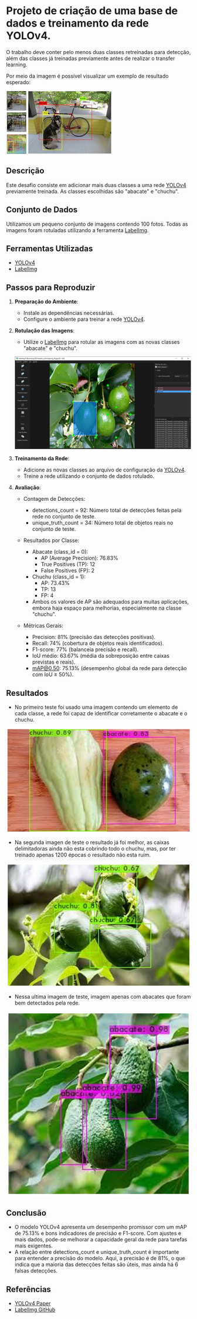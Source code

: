 # Projeto de criação de uma base de dados e treinamento da rede YOLOv4.
O trabalho deve conter pelo menos duas classes retreinadas para detecção, além das classes já treinadas previamente antes de realizar o transfer learning.

Por meio da imagem é possível visualizar um exemplo de resultado esperado:

![img](imagens/yolo.jpeg)

## Descrição
Este desafio consiste em adicionar mais duas classes a uma rede [YOLOv4](https://docs.ultralytics.com/pt/models/yolov4/#what-are-bag-of-freebies-in-the-context-of-yolov4) previamente treinada. As classes escolhidas são "abacate" e "chuchu".

## Conjunto de Dados
Utilizamos um pequeno conjunto de imagens contendo 100 fotos. Todas as imagens foram rotuladas utilizando a ferramenta [LabelImg](https://github.com/tzutalin/labelImg).

## Ferramentas Utilizadas
- [YOLOv4](https://docs.ultralytics.com/pt/models/yolov4/#what-are-bag-of-freebies-in-the-context-of-yolov4)
- [LabelImg](https://github.com/tzutalin/labelImg)

## Passos para Reproduzir
1. **Preparação do Ambiente**:
    - Instale as dependências necessárias.
    - Configure o ambiente para treinar a rede [YOLOv4](https://docs.ultralytics.com/pt/models/yolov4/#what-are-bag-of-freebies-in-the-context-of-yolov4).

2. **Rotulação das Imagens**:
    - Utilize o [LabelImg](https://github.com/tzutalin/labelImg) para rotular as imagens com as novas classes "abacate" e "chuchu".

    ![fig](imagens/l_img.JPG)

3. **Treinamento da Rede**:
    - Adicione as novas classes ao arquivo de configuração da [YOLOv4](https://docs.ultralytics.com/pt/models/yolov4/#what-are-bag-of-freebies-in-the-context-of-yolov4).
    - Treine a rede utilizando o conjunto de dados rotulado.

4. **Avaliação**:
    - Contagem de Detecções:
        - detections_count = 92: Número total de detecções feitas pela rede no conjunto de teste.
        - unique_truth_count = 34: Número total de objetos reais no conjunto de teste.
    - Resultados por Classe:
        - Abacate (class_id = 0):
            - AP (Average Precision): 76.83%
            - True Positives (TP): 12
            - False Positives (FP): 2
        - Chuchu (class_id = 1):
            - AP: 73.43%
            - TP: 13
            - FP: 4
        - Ambos os valores de AP são adequados para muitas aplicações, embora haja espaço para melhorias, especialmente na classe "chuchu".

    - Métricas Gerais:
        - Precision: 81% (precisão das detecções positivas).
        - Recall: 74% (cobertura de objetos reais identificados).
        - F1-score: 77% (balanceia precisão e recall).
        - IoU médio: 63.67% (média da sobreposição entre caixas previstas e reais).
        - mAP@0.50: 75.13% (desempenho global da rede para detecção com IoU ≥ 50%).
          
## Resultados
- No primeiro teste foi usado uma imagem contendo um elemento de cada classe, a rede foi capaz de identificar corretamente o abacate e o chuchu.

![teste1](imagens/teste1.png)

- Na segunda imagen de teste o resultado já foi melhor, as caixas delimitadoras ainda não esta cobrindo todo o chuchu, mas, por ter treinado apenas 1200 épocas o resultado não esta ruim.

![teste2](imagens/teste2.png)

- Nessa ultima imagem de teste, imagem apenas com abacates que foram bem detectados pela rede.

![teste3](imagens/teste3.png)

## Conclusão
- O modelo YOLOv4 apresenta um desempenho promissor com um mAP de 75.13% e bons indicadores de precisão e F1-score. Com ajustes e mais dados, pode-se melhorar a capacidade geral da rede para tarefas mais exigentes.
- A relação entre detections_count e unique_truth_count é importante para entender a precisão do modelo. Aqui, a precisão é de 81%, o que indica que a maioria das detecções feitas são úteis, mas ainda há 6 falsas detecções.

  
## Referências
- [YOLOv4 Paper](https://arxiv.org/abs/2004.10934)
- [LabelImg GitHub](https://github.com/tzutalin/labelImg)
